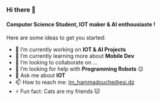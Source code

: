 ### Hi there 👋

#### Computer Science Student, IOT maker & AI enthousiaste !
Here are some ideas to get you started:

- 🔭 I’m currently working on **IOT & AI Projects** 
- 🌱 I’m currently learning more about **Mobile Dev**
- 👯 I’m looking to collaborate on ...
- 🤔 I’m looking for help with **Programming Robots** 😉
- 💬 Ask me about **IOT** 
- 📫 How to reach me: lm_hammadouche@esi.dz
- ⚡ Fun fact: Cats are my friends 🐱
